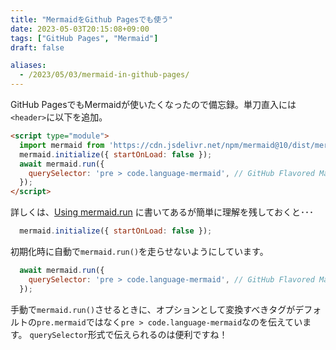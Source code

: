 ```yaml
---
title: "MermaidをGithub Pagesでも使う"
date: 2023-05-03T20:15:08+09:00
tags: ["GitHub Pages", "Mermaid"]
draft: false

aliases:
  - /2023/05/03/mermaid-in-github-pages/
---
```


GitHub PagesでもMermaidが使いたくなったので備忘録。単刀直入には`<header>`に以下を追加。

```html
<script type="module">
  import mermaid from 'https://cdn.jsdelivr.net/npm/mermaid@10/dist/mermaid.esm.min.mjs';
  mermaid.initialize({ startOnLoad: false });
  await mermaid.run({
    querySelector: 'pre > code.language-mermaid', // GitHub Flavored Markdownに合わせる
  });
</script>
```

詳しくは、[Using mermaid.run](https://mermaid.js.org/config/usage.html#using-mermaid-run) に書いてあるが簡単に理解を残しておくと･･･

```js
  mermaid.initialize({ startOnLoad: false });
```

初期化時に自動で`mermaid.run()`を走らせないようにしています。

```js
  await mermaid.run({
    querySelector: 'pre > code.language-mermaid', // GitHub Flavored Markdownに合わせる
  });
```

手動で`mermaid.run()`させるときに、オプションとして変換すべきタグがデフォルトの`pre.mermaid`ではなく`pre > code.language-mermaid`なのを伝えています。
`querySelector`形式で伝えられるのは便利ですね！
